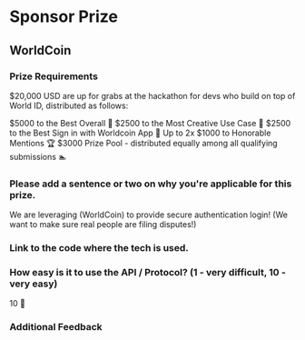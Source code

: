 # Sponsor Prize

## WorldCoin

### Prize Requirements

$20,000 USD are up for grabs at the hackathon for devs who build on top of World ID, distributed as follows:

$5000 to the Best Overall 🥇
$2500 to the Most Creative Use Case 🧞
$2500 to the Best Sign in with Worldcoin App 🔑
Up to 2x $1000 to Honorable Mentions 🏆
$3000 Prize Pool - distributed equally among all qualifying submissions 🏊

### Please add a sentence or two on why you're applicable for this prize.

We are leveraging (WorldCoin) to provide secure authentication login! (We want to make sure real people are filing disputes!)

### Link to the code where the tech is used.

### How easy is it to use the API / Protocol? (1 - very difficult, 10 - very easy)

10 🌟

### Additional Feedback

